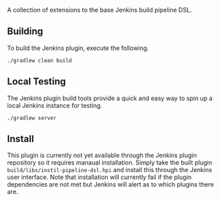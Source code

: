 A collection of extensions to the base Jenkins build pipeline DSL. 

## Building

To build the Jenkins plugin, execute the following.

```
./gradlew clean build
```

## Local Testing

The Jenkins plugin build tools provide a quick and easy way to spin up a local Jenkins instance for testing.
```
./gradlew server
```

## Install

This plugin is currently not yet available through the Jenkins plugin repository so it requires manaual installation.
Simply take the built plugin `build/libs/instil-pipeline-dsl.hpi` and install this through the Jenkins user interface.
Note that installation will currently fail if the plugin dependencies are not met but Jenkins will alert as to which plugins
there are.
